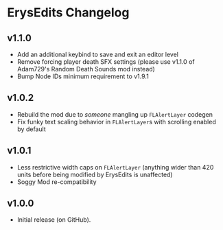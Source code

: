 # ErysEdits Changelog
## v1.1.0
- Add an additional keybind to save and exit an editor level
- Remove forcing player death SFX settings (please use v1.1.0 of Adam729's Random Death Sounds mod instead)
- Bump Node IDs minimum requirement to v1.9.1
## v1.0.2
- Rebuild the mod due to *someone* mangling up `FLAlertLayer` codegen
- Fix funky text scaling behavior in `FLAlertLayer`s with scrolling enabled by default
## v1.0.1
- Less restrictive width caps on `FLAlertLayer` (anything wider than 420 units before being modified by ErysEdits is unaffected)
- Soggy Mod re-compatibility
## v1.0.0
- Initial release (on GitHub).